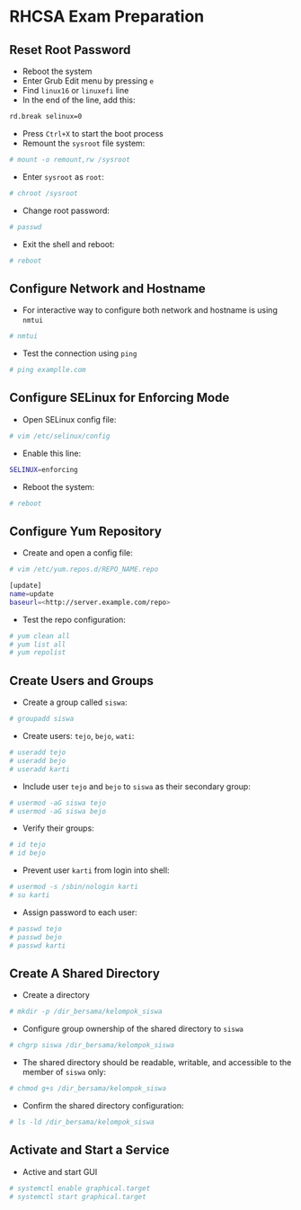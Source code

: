# RHCSA Exam Preparation

## Reset Root Password

-   Reboot the system
-   Enter Grub Edit menu by pressing `e`
-   Find `linux16` or `linuxefi` line
-   In the end of the line, add this: 

```bash
rd.break selinux=0
```

-   Press `Ctrl+X` to start the boot process 
-   Remount the `sysroot` file system: 

```bash
# mount -o remount,rw /sysroot
```

-   Enter `sysroot` as `root`: 

```bash
# chroot /sysroot
```

-   Change root password: 

```bash
# passwd
```

-   Exit the shell and reboot: 

```bash
# reboot
```

## Configure Network and Hostname

-   For interactive way to configure both network and hostname is using `nmtui`

```bash
# nmtui
```

-   Test the connection using `ping`

```bash
# ping examplle.com
```

## Configure SELinux for Enforcing Mode

-   Open SELinux config file: 

```bash
# vim /etc/selinux/config
```

-   Enable this line:

```bash
SELINUX=enforcing
```

-   Reboot the system: 

```bash
# reboot
```

## Configure Yum Repository

-   Create and open a config file: 

```bash
# vim /etc/yum.repos.d/REPO_NAME.repo
```

```bash
[update]
name=update
baseurl=<http://server.example.com/repo>
```

-   Test the repo configuration:

```bash
# yum clean all
# yum list all
# yum repolist
```

## Create Users and Groups

-   Create a group called `siswa`: 

```bash
# groupadd siswa
```

-   Create users: `tejo`, `bejo`, `wati`:

```bash
# useradd tejo
# useradd bejo
# useradd karti
```

-   Include user `tejo` and `bejo` to `siswa` as their secondary group:

```bash
# usermod -aG siswa tejo
# usermod -aG siswa bejo
```

-   Verify their groups:

```bash
# id tejo
# id bejo
```

-   Prevent user `karti` from login into shell:

```bash
# usermod -s /sbin/nologin karti
# su karti
```

-   Assign password to each user:

```bash
# passwd tejo
# passwd bejo
# passwd karti
```

## Create A Shared Directory

-   Create a directory

```bash
# mkdir -p /dir_bersama/kelompok_siswa
```

-   Configure group ownership of the shared directory to `siswa`

```bash
# chgrp siswa /dir_bersama/kelompok_siswa
```

-   The shared directory should be readable, writable, and accessible to the member of `siswa` only:

```bash
# chmod g+s /dir_bersama/kelompok_siswa
```

-   Confirm the shared directory configuration:

```bash
# ls -ld /dir_bersama/kelompok_siswa
```

## Activate and Start a Service

-   Active and start GUI

```bash
# systemctl enable graphical.target
# systemctl start graphical.target
```
